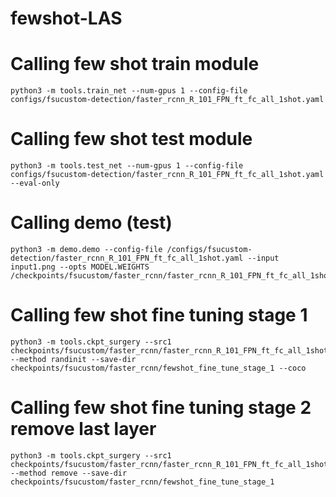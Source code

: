 # fewshot-LAS

# Calling few shot train module
```
python3 -m tools.train_net --num-gpus 1 --config-file configs/fsucustom-detection/faster_rcnn_R_101_FPN_ft_fc_all_1shot.yaml
```

# Calling few shot test module
```
python3 -m tools.test_net --num-gpus 1 --config-file configs/fsucustom-detection/faster_rcnn_R_101_FPN_ft_fc_all_1shot.yaml --eval-only
```
# Calling demo (test)
```
python3 -m demo.demo --config-file /configs/fsucustom-detection/faster_rcnn_R_101_FPN_ft_fc_all_1shot.yaml --input input1.png --opts MODEL.WEIGHTS /checkpoints/fsucustom/faster_rcnn/faster_rcnn_R_101_FPN_ft_fc_all_1shot/model_final.pth
```
# Calling few shot fine tuning stage 1
```
python3 -m tools.ckpt_surgery --src1 checkpoints/fsucustom/faster_rcnn/faster_rcnn_R_101_FPN_ft_fc_all_1shot/model_final.pth --method randinit --save-dir checkpoints/fsucustom/faster_rcnn/fewshot_fine_tune_stage_1 --coco
```
# Calling few shot fine tuning stage 2 remove last layer
```
python3 -m tools.ckpt_surgery --src1 checkpoints/fsucustom/faster_rcnn/faster_rcnn_R_101_FPN_ft_fc_all_1shot/model_final.pth --method remove --save-dir checkpoints/fsucustom/faster_rcnn/fewshot_fine_tune_stage_1 
```
